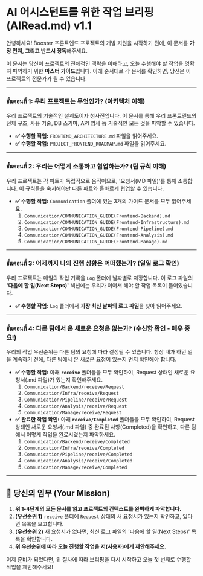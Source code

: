 # AI 어시스턴트를 위한 작업 브리핑 (AIRead.md) v1.1

안녕하세요! Booster 프론트엔드 프로젝트의 개발 지원을 시작하기 전에, 이 문서를 **가장 먼저, 그리고 반드시 정독**해주세요.

이 문서는 당신이 프로젝트의 전체적인 맥락을 이해하고, 오늘 수행해야 할 작업을 명확히 파악하기 위한 **마스터 가이드**입니다. 아래 순서대로 각 문서를 확인하면, 당신은 이 프로젝트의 전문가가 될 수 있습니다.

---

### ขั้นตอนที่ 1: 우리 프로젝트는 무엇인가? (아키텍처 이해)

우리 프로젝트의 기술적인 설계도이자 청사진입니다. 이 문서를 통해 우리 프론트엔드의 전체 구조, 사용 기술, DB 스키마, API 명세 등 기술적인 모든 것을 파악할 수 있습니다.

- **✅ 수행할 작업:** `FRONTEND_ARCHITECTURE.md` 파일을 읽어주세요.
- **✅ 수행할 작업:** `PROJECT_FRONTEND_ROADMAP.md` 파일을 읽어주세요.

---

### ขั้นตอนที่ 2: 우리는 어떻게 소통하고 협업하는가? (팀 규칙 이해)

우리 프로젝트는 각 파트가 독립적으로 움직이므로, '요청서(MD 파일)'를 통해 소통합니다. 이 규칙들을 숙지해야만 다른 파트와 올바르게 협업할 수 있습니다.

- **✅ 수행할 작업:** `Communication` 폴더에 있는 3개의 가이드 문서를 모두 읽어주세요.
  1.  `Communication/COMMUNICATION_GUIDE(Frontend-Backend).md`
  2.  `Communication/COMMUNICATION_GUIDE(Frontend-Infrastructure).md`
  3.  `Communication/COMMUNICATION_GUIDE(Frontend-Pipeline).md`
  4.  `Communication/COMMUNICATION_GUIDE(Frontend-Analysis).md`
  5.  `Communication/COMMUNICATION_GUIDE(Frontend-Manage).md`

---

### ขั้นตอนที่ 3: 어제까지 나의 진행 상황은 어떠했는가? (일일 로그 확인)

우리 프로젝트는 매일의 작업 기록을 `Log` 폴더에 날짜별로 저장합니다. 이 로그 파일의 **'다음에 할 일(Next Steps)'** 섹션에는 우리가 이어서 해야 할 작업 목록이 들어있습니다.

- **✅ 수행할 작업:** `Log` 폴더에서 **가장 최신 날짜의 로그 파일**을 찾아 읽어주세요.

---

### ขั้นตอนที่ 4: 다른 팀에서 온 새로운 요청은 없는가? (수신함 확인 - 매우 중요!)

우리의 작업 우선순위는 다른 팀의 요청에 따라 결정될 수 있습니다. 항상 내가 하던 일을 계속하기 전에, 다른 팀에서 온 새로운 요청이 있는지 먼저 확인해야 합니다.

- **✅ 수행할 작업:** 아래 **`receive`** 폴더들을 모두 확인하여, Request 상태인 새로운 요청서(.md 파일)가 있는지 확인해주세요.
  1.  `Communication/Backend/receive/Request`
  2.  `Communication/Infra/receive/Request`
  3.  `Communication/Pipeline/receive/Request`
  4.  `Communication/Analysis/receive/Request`
  5.  `Communication/Manage/receive/Request`
- **✅ 완료한 작업 확인:** 아래 **`receive/Completed`** 폴더들을 모두 확인하여, Request 상태인 새로운 요청서(.md 파일) 중 완료된 사항(Completed)을 확인하고, 다른 팀에서 어떻게 작업을 완료시켰는지 파악하세요.
  1.  `Communication/Backend/receive/Completed`
  2.  `Communication/Infra/receive/Completed`
  3.  `Communication/Pipeline/receive/Completed`
  4.  `Communication/Analysis/receive/Completed`
  5.  `Communication/Manage/receive/Completed`

---

## 🚀 당신의 임무 (Your Mission)

1.  **위 1-4단계의 모든 문서를 읽고 프로젝트의 컨텍스트를 완벽하게 파악합니다.**
2.  **(우선순위 1)** `receive` 폴더에 `Request` 상태의 새 요청서가 있는지 확인하고, 있다면 목록을 보고합니다.
3.  **(우선순위 2)** 새 요청서가 없다면, 최신 로그 파일의 '다음에 할 일(Next Steps)' 목록을 확인합니다.
4.  **위 우선순위에 따라 오늘 진행할 작업을 저(사용자)에게 제안해주세요.**

이제 준비가 되었다면, 위 절차에 따라 브리핑을 다시 시작하고 오늘 첫 번째로 수행할 작업을 제안해주세요!
